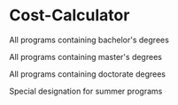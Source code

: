 # Cost-Calculator

All programs containing bachelor's degrees

All programs containing master's degrees

All programs containing doctorate degrees

Special designation for summer programs
